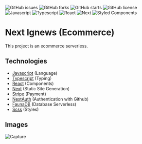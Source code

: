 ![GitHub issues](https://img.shields.io/github/issues/programador404/next_ignews)
![GitHub forks](https://img.shields.io/github/forks/programador404/next_ignews)
![GitHub starts](https://img.shields.io/github/stars/programador404/next_ignews)
![GitHub license](https://img.shields.io/github/license/programador404/next_ignews)
![Javascript](https://img.shields.io/badge/Javascript-Language-yellow)
![Typescript](https://img.shields.io/badge/Typescript-Language-blue)
![React](https://img.shields.io/badge/React-components-orange)
![Next](https://img.shields.io/badge/Next-StaticPages-pink)
![Styled Components](https://img.shields.io/badge/Scss-Styles-purple)

# Next Ignews (Ecommerce)
This project is an ecommerce serverless.

## Technologies
- [Javascript](https://developer.mozilla.org/pt-BR/docs/Web/JavaScript) (Language)
- [Typescript](https://www.typescriptlang.org/) (Typing)
- [React](https://pt-br.reactjs.org/) (Components)
- [Next](https://nextjs.org/) (Static Site Generation)
- [Stripe](https://stripe.com/en-br) (Payment)
- [NextAuth](https://next-auth.js.org/) (Authentication with Github)
- [FaunaDB](https://fauna.com/) (Database Serverless)
- [Scss](https://styled-components.com/) (Styles)

## Images
![Capture](https://user-images.githubusercontent.com/48457700/147422308-e1c3ae41-b2f5-4f42-9e29-3ee0e0d99d38.PNG)

